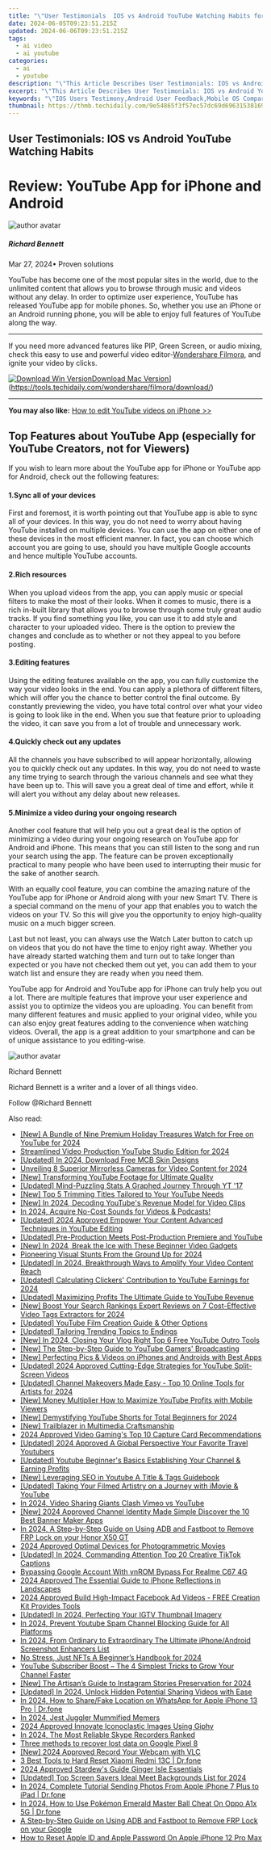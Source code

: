 ```yaml
---
title: "\"User Testimonials  IOS vs Android YouTube Watching Habits for 2024\""
date: 2024-06-05T09:23:51.215Z
updated: 2024-06-06T09:23:51.215Z
tags:
  - ai video
  - ai youtube
categories:
  - ai
  - youtube
description: "\"This Article Describes User Testimonials: IOS vs Android YouTube Watching Habits for 2024\""
excerpt: "\"This Article Describes User Testimonials: IOS vs Android YouTube Watching Habits for 2024\""
keywords: "\"IOS Users Testimony,Android User Feedback,Mobile OS Comparison,Video App Preference,Smartphone Screen Time,Device OS Watching Habits,User-Experience Ratings\""
thumbnail: https://thmb.techidaily.com/9e54865f3f57ec57dc69d69631538169245afb52f02b58f105955b7146a11c16.jpg
---
```


## User Testimonials: IOS vs Android YouTube Watching Habits

# Review: YouTube App for iPhone and Android

![author avatar](https://images.wondershare.com/filmora/article-images/richard-bennett.jpg)

##### Richard Bennett

 Mar 27, 2024• Proven solutions

 YouTube has become one of the most popular sites in the world, due to the unlimited content that allows you to browse through music and videos without any delay. In order to optimize user experience, YouTube has released YouTube app for mobile phones. So, whether you use an iPhone or an Android running phone, you will be able to enjoy full features of YouTube along the way.

---

 If you need more advanced features like PIP, Green Screen, or audio mixing, check this easy to use and powerful video editor-[Wondershare Filmora](https://tools.techidaily.com/wondershare/filmora/download/), and ignite your video by clicks.

[![Download Win Version](https://images.wondershare.com/filmora/guide/download-btn-win.jpg)](https://tools.techidaily.com/wondershare/filmora/download/)[Download Mac Version](https://images.wondershare.com/filmora/guide/download-btn-mac.jpg)](https://tools.techidaily.com/wondershare/filmora/download/)

---

**You may also like:** [How to edit YouTube videos on iPhone >>](https://tools.techidaily.com/wondershare/filmora/download/)

## Top Features about YouTube App (especially for YouTube Creators, not for Viewers)

 If you wish to learn more about the YouTube app for iPhone or YouTube app for Android, check out the following features:

#### 1.Sync all of your devices

 First and foremost, it is worth pointing out that YouTube app is able to sync all of your devices. In this way, you do not need to worry about having YouTube installed on multiple devices. You can use the app on either one of these devices in the most efficient manner. In fact, you can choose which account you are going to use, should you have multiple Google accounts and hence multiple YouTube accounts.

#### 2.Rich resources

 When you upload videos from the app, you can apply music or special filters to make the most of their looks. When it comes to music, there is a rich in-built library that allows you to browse through some truly great audio tracks. If you find something you like, you can use it to add style and character to your uploaded video. There is the option to preview the changes and conclude as to whether or not they appeal to you before posting.

#### 3.Editing features

 Using the editing features available on the app, you can fully customize the way your video looks in the end. You can apply a plethora of different filters, which will offer you the chance to better control the final outcome. By constantly previewing the video, you have total control over what your video is going to look like in the end. When you sue that feature prior to uploading the video, it can save you from a lot of trouble and unnecessary work.

#### 4.Quickly check out any updates

 All the channels you have subscribed to will appear horizontally, allowing you to quickly check out any updates. In this way, you do not need to waste any time trying to search through the various channels and see what they have been up to. This will save you a great deal of time and effort, while it will alert you without any delay about new releases.

#### 5.Minimize a video during your ongoing research

 Another cool feature that will help you out a great deal is the option of minimizing a video during your ongoing research on YouTube app for Android and iPhone. This means that you can still listen to the song and run your search using the app. The feature can be proven exceptionally practical to many people who have been used to interrupting their music for the sake of another search.

 With an equally cool feature, you can combine the amazing nature of the YouTube app for iPhone or Android along with your new Smart TV. There is a special command on the menu of your app that enables you to watch the videos on your TV. So this will give you the opportunity to enjoy high-quality music on a much bigger screen.

 Last but not least, you can always use the Watch Later button to catch up on videos that you do not have the time to enjoy right away. Whether you have already started watching them and turn out to take longer than expected or you have not checked them out yet, you can add them to your watch list and ensure they are ready when you need them.

 YouTube app for Android and YouTube app for iPhone can truly help you out a lot. There are multiple features that improve your user experience and assist you to optimize the videos you are uploading. You can benefit from many different features and music applied to your original video, while you can also enjoy great features adding to the convenience when watching videos. Overall, the app is a great addition to your smartphone and can be of unique assistance to you editing-wise.

![author avatar](https://images.wondershare.com/filmora/article-images/richard-bennett.jpg)

Richard Bennett

Richard Bennett is a writer and a lover of all things video.

Follow @Richard Bennett

<span class="atpl-alsoreadstyle">Also read:</span>
<div><ul>
<li><a href="https://facebook-video-footage.techidaily.com/new-a-bundle-of-nine-premium-holiday-treasures-watch-for-free-on-youtube-for-2024/"><u>[New] A Bundle of Nine Premium Holiday Treasures  Watch for Free on YouTube for 2024</u></a></li>
<li><a href="https://facebook-video-footage.techidaily.com/streamlined-video-production-youtube-studio-edition-for-2024/"><u>Streamlined Video Production  YouTube Studio Edition for 2024</u></a></li>
<li><a href="https://facebook-video-footage.techidaily.com/updated-in-2024-download-free-mcb-skin-designs/"><u>[Updated] In 2024, Download Free MCB Skin Designs</u></a></li>
<li><a href="https://facebook-video-footage.techidaily.com/unveiling-8-superior-mirrorless-cameras-for-video-content-for-2024/"><u>Unveiling 8 Superior Mirrorless Cameras for Video Content for 2024</u></a></li>
<li><a href="https://facebook-video-footage.techidaily.com/new-transforming-youtube-footage-for-ultimate-quality/"><u>[New] Transforming YouTube Footage for Ultimate Quality</u></a></li>
<li><a href="https://facebook-video-footage.techidaily.com/updated-mind-puzzling-stats-a-graphed-journey-through-yt-17/"><u>[Updated] Mind-Puzzling Stats  A Graphed Journey Through YT '17</u></a></li>
<li><a href="https://facebook-video-footage.techidaily.com/new-top-5-trimming-titles-tailored-to-your-youtube-needs/"><u>[New] Top 5 Trimming Titles Tailored to Your YouTube Needs</u></a></li>
<li><a href="https://facebook-video-footage.techidaily.com/new-in-2024-decoding-youtubes-revenue-model-for-video-clips/"><u>[New] In 2024, Decoding YouTube's Revenue Model for Video Clips</u></a></li>
<li><a href="https://facebook-video-footage.techidaily.com/in-2024-acquire-no-cost-sounds-for-videos-and-podcasts/"><u>In 2024, Acquire No-Cost Sounds for Videos & Podcasts!</u></a></li>
<li><a href="https://facebook-video-footage.techidaily.com/updated-2024-approved-empower-your-content-advanced-techniques-in-youtube-editing/"><u>[Updated] 2024 Approved  Empower Your Content  Advanced Techniques in YouTube Editing</u></a></li>
<li><a href="https://facebook-video-footage.techidaily.com/updated-pre-production-meets-post-production-premiere-and-youtube/"><u>[Updated] Pre-Production Meets Post-Production  Premiere and YouTube</u></a></li>
<li><a href="https://facebook-video-footage.techidaily.com/new-in-2024-break-the-ice-with-these-beginner-video-gadgets/"><u>[New] In 2024, Break the Ice with These Beginner Video Gadgets</u></a></li>
<li><a href="https://facebook-video-footage.techidaily.com/pioneering-visual-stunts-from-the-ground-up-for-2024/"><u>Pioneering Visual Stunts From the Ground Up for 2024</u></a></li>
<li><a href="https://facebook-video-footage.techidaily.com/updated-in-2024-breakthrough-ways-to-amplify-your-video-content-reach/"><u>[Updated] In 2024, Breakthrough Ways to Amplify Your Video Content Reach</u></a></li>
<li><a href="https://facebook-video-footage.techidaily.com/updated-calculating-clickers-contribution-to-youtube-earnings-for-2024/"><u>[Updated] Calculating Clickers' Contribution to YouTube Earnings for 2024</u></a></li>
<li><a href="https://facebook-video-footage.techidaily.com/updated-maximizing-profits-the-ultimate-guide-to-youtube-revenue/"><u>[Updated] Maximizing Profits   The Ultimate Guide to YouTube Revenue</u></a></li>
<li><a href="https://facebook-video-footage.techidaily.com/new-boost-your-search-rankings-expert-reviews-on-7-cost-effective-video-tags-extractors-for-2024/"><u>[New] Boost Your Search Rankings  Expert Reviews on 7 Cost-Effective Video Tags Extractors for 2024</u></a></li>
<li><a href="https://facebook-video-footage.techidaily.com/updated-youtube-film-creation-guide-and-other-options/"><u>[Updated] YouTube Film Creation Guide & Other Options</u></a></li>
<li><a href="https://facebook-video-footage.techidaily.com/updated-tailoring-trending-topics-to-endings/"><u>[Updated] Tailoring Trending Topics to Endings</u></a></li>
<li><a href="https://facebook-video-footage.techidaily.com/new-in-2024-closing-your-vlog-right-top-6-free-youtube-outro-tools/"><u>[New] In 2024, Closing Your Vlog Right  Top 6 Free YouTube Outro Tools</u></a></li>
<li><a href="https://facebook-video-footage.techidaily.com/new-the-step-by-step-guide-to-youtube-gamers-broadcasting/"><u>[New] The Step-by-Step Guide to YouTube Gamers' Broadcasting</u></a></li>
<li><a href="https://facebook-video-footage.techidaily.com/new-perfecting-pics-and-videos-on-iphones-and-androids-with-best-apps/"><u>[New] Perfecting Pics & Videos on iPhones and Androids with Best Apps</u></a></li>
<li><a href="https://facebook-video-footage.techidaily.com/updated-2024-approved-cutting-edge-strategies-for-youtube-split-screen-videos/"><u>[Updated] 2024 Approved  Cutting-Edge Strategies for YouTube Split-Screen Videos</u></a></li>
<li><a href="https://facebook-video-footage.techidaily.com/updated-channel-makeovers-made-easy-top-10-online-tools-for-artists-for-2024/"><u>[Updated] Channel Makeovers Made Easy - Top 10 Online Tools for Artists for 2024</u></a></li>
<li><a href="https://facebook-video-footage.techidaily.com/new-money-multiplier-how-to-maximize-youtube-profits-with-mobile-viewers/"><u>[New] Money Multiplier  How to Maximize YouTube Profits with Mobile Viewers</u></a></li>
<li><a href="https://facebook-video-footage.techidaily.com/new-demystifying-youtube-shorts-for-total-beginners-for-2024/"><u>[New] Demystifying YouTube Shorts for Total Beginners for 2024</u></a></li>
<li><a href="https://facebook-video-footage.techidaily.com/new-trailblazer-in-multimedia-craftsmanship/"><u>[New] Trailblazer in Multimedia Craftsmanship</u></a></li>
<li><a href="https://facebook-video-footage.techidaily.com/2024-approved-video-gamings-top-10-capture-card-recommendations/"><u>2024 Approved  Video Gaming's Top 10 Capture Card Recommendations</u></a></li>
<li><a href="https://facebook-video-footage.techidaily.com/updated-2024-approved-a-global-perspective-your-favorite-travel-youtubers/"><u>[Updated] 2024 Approved  A Global Perspective  Your Favorite Travel Youtubers</u></a></li>
<li><a href="https://facebook-video-footage.techidaily.com/updated-youtube-beginners-basics-establishing-your-channel-and-earning-profits/"><u>[Updated] Youtube Beginner's Basics  Establishing Your Channel & Earning Profits</u></a></li>
<li><a href="https://facebook-video-footage.techidaily.com/new-leveraging-seo-in-youtube-a-title-and-tags-guidebook/"><u>[New] Leveraging SEO in Youtube  A Title & Tags Guidebook</u></a></li>
<li><a href="https://facebook-video-footage.techidaily.com/updated-taking-your-filmed-artistry-on-a-journey-with-imovie-and-youtube/"><u>[Updated] Taking Your Filmed Artistry on a Journey with iMovie & YouTube</u></a></li>
<li><a href="https://facebook-video-footage.techidaily.com/in-2024-video-sharing-giants-clash-vimeo-vs-youtube/"><u>In 2024, Video Sharing Giants Clash  Vimeo vs YouTube</u></a></li>
<li><a href="https://facebook-video-footage.techidaily.com/new-2024-approved-channel-identity-made-simple-discover-the-10-best-banner-maker-apps/"><u>[New] 2024 Approved  Channel Identity Made Simple  Discover the 10 Best Banner Maker Apps</u></a></li>
<li><a href="https://bypass-frp.techidaily.com/in-2024-a-step-by-step-guide-on-using-adb-and-fastboot-to-remove-frp-lock-on-your-honor-x50-gt-by-drfone-android/"><u>In 2024, A Step-by-Step Guide on Using ADB and Fastboot to Remove FRP Lock on your Honor X50 GT</u></a></li>
<li><a href="https://extra-approaches.techidaily.com/2024-approved-optimal-devices-for-photogrammetric-movies/"><u>2024 Approved  Optimal Devices for Photogrammetric Movies</u></a></li>
<li><a href="https://tiktok-clips.techidaily.com/updated-in-2024-commanding-attention-top-20-creative-tiktok-captions/"><u>[Updated] In 2024, Commanding Attention  Top 20 Creative TikTok Captions</u></a></li>
<li><a href="https://easy-unlock-android.techidaily.com/bypassing-google-account-with-vnrom-bypass-for-realme-c67-4g-by-drfone-android/"><u>Bypassing Google Account With vnROM Bypass For Realme C67 4G</u></a></li>
<li><a href="https://some-skills.techidaily.com/2024-approved-the-essential-guide-to-iphone-reflections-in-landscapes/"><u>2024 Approved  The Essential Guide to iPhone Reflections in Landscapes</u></a></li>
<li><a href="https://facebook-clips.techidaily.com/2024-approved-build-high-impact-facebook-ad-videos-free-creation-kit-provides-tools/"><u>2024 Approved  Build High-Impact Facebook Ad Videos - FREE Creation Kit Provides Tools</u></a></li>
<li><a href="https://instagram-video-files.techidaily.com/updated-in-2024-perfecting-your-igtv-thumbnail-imagery/"><u>[Updated] In 2024, Perfecting Your IGTV Thumbnail Imagery</u></a></li>
<li><a href="https://youtube-help.techidaily.com/in-2024-prevent-youtube-spam-channel-blocking-guide-for-all-platforms/"><u>In 2024, Prevent Youtube Spam  Channel Blocking Guide for All Platforms</u></a></li>
<li><a href="https://some-knowledge.techidaily.com/in-2024-from-ordinary-to-extraordinary-the-ultimate-iphoneandroid-screenshot-enhancers-list/"><u>In 2024, From Ordinary to Extraordinary  The Ultimate iPhone/Android Screenshot Enhancers List</u></a></li>
<li><a href="https://extra-skills.techidaily.com/no-stress-just-nfts-a-beginners-handbook-for-2024/"><u>No Stress, Just NFTs  A Beginner’s Handbook for 2024</u></a></li>
<li><a href="https://youtube-video-recordings.techidaily.com/youtube-subscriber-boost-the-4-simplest-tricks-to-grow-your-channel-faster/"><u>YouTube Subscriber Boost – The 4 Simplest Tricks to Grow Your Channel Faster</u></a></li>
<li><a href="https://instagram-videos.techidaily.com/new-the-artisans-guide-to-instagram-stories-preservation-for-2024/"><u>[New] The Artisan’s Guide to Instagram Stories Preservation for 2024</u></a></li>
<li><a href="https://facebook-clips.techidaily.com/updated-in-2024-unlock-hidden-potential-sharing-videos-with-ease/"><u>[Updated] In 2024, Unlock Hidden Potential  Sharing Videos with Ease</u></a></li>
<li><a href="https://location-social.techidaily.com/in-2024-how-to-sharefake-location-on-whatsapp-for-apple-iphone-13-pro-drfone-by-drfone-virtual-ios/"><u>In 2024, How to Share/Fake Location on WhatsApp for Apple iPhone 13 Pro | Dr.fone</u></a></li>
<li><a href="https://extra-support.techidaily.com/in-2024-jest-juggler-mummified-memers/"><u>In 2024, Jest Juggler  Mummified Memers</u></a></li>
<li><a href="https://some-knowledge.techidaily.com/2024-approved-innovate-iconoclastic-images-using-giphy/"><u>2024 Approved  Innovate Iconoclastic Images Using Giphy</u></a></li>
<li><a href="https://screen-sharing-recording.techidaily.com/in-2024-the-most-reliable-skype-recorders-ranked/"><u>In 2024, The Most Reliable Skype Recorders Ranked</u></a></li>
<li><a href="https://techidaily.com/three-methods-to-recover-lost-data-on-google-pixel-8-by-fonelab-android-recover-data/"><u>Three methods to recover lost data on Google Pixel 8</u></a></li>
<li><a href="https://video-capture.techidaily.com/new-2024-approved-record-your-webcam-with-vlc/"><u>[New] 2024 Approved  Record Your Webcam with VLC</u></a></li>
<li><a href="https://phone-solutions.techidaily.com/3-best-tools-to-hard-reset-xiaomi-redmi-13c-drfone-by-drfone-reset-android-reset-android/"><u>3 Best Tools to Hard Reset Xiaomi Redmi 13C | Dr.fone</u></a></li>
<li><a href="https://desktop-recording.techidaily.com/2024-approved-stardews-guide-ginger-isle-essentials/"><u>2024 Approved  Stardew's Guide  Ginger Isle Essentials</u></a></li>
<li><a href="https://on-screen-recording.techidaily.com/updated-top-screen-savers-ideal-meet-backgrounds-list-for-2024/"><u>[Updated] Top Screen Savers  Ideal Meet Backgrounds List for 2024</u></a></li>
<li><a href="https://iphone-transfer.techidaily.com/in-2024-complete-tutorial-sending-photos-from-apple-iphone-7-plus-to-ipad-drfone-by-drfone-transfer-from-ios/"><u>In 2024, Complete Tutorial Sending Photos From Apple iPhone 7 Plus to iPad | Dr.fone</u></a></li>
<li><a href="https://android-pokemon-go.techidaily.com/in-2024-how-to-use-pokemon-emerald-master-ball-cheat-on-oppo-a1x-5g-drfone-by-drfone-virtual-android/"><u>In 2024, How to Use Pokémon Emerald Master Ball Cheat On Oppo A1x 5G | Dr.fone</u></a></li>
<li><a href="https://bypass-frp.techidaily.com/a-step-by-step-guide-on-using-adb-and-fastboot-to-remove-frp-lock-on-your-google-by-drfone-android/"><u>A Step-by-Step Guide on Using ADB and Fastboot to Remove FRP Lock on your Google</u></a></li>
<li><a href="https://apple-account.techidaily.com/how-to-reset-apple-id-and-apple-password-on-apple-iphone-12-pro-max-by-drfone-ios/"><u>How to Reset Apple ID and Apple Password On Apple iPhone 12 Pro Max</u></a></li>
</ul></div>

<ins class="adsbygoogle"
      style="display:block"
      data-ad-client="ca-pub-7571918770474297"
      data-ad-slot="8358498916"
      data-ad-format="auto"
      data-full-width-responsive="true"></ins>